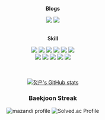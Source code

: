 
<div align="center">


<b>Blogs</b>
<div>
<a href="https://velog.io/@pyoong" target="_blank"><img src="https://img.shields.io/badge/velog-8AAAE5?style=for-the-badge&logo=velog&logoColor=FEFEFE"/></a>
<a href="https://blog.naver.com/woori_31" target="_blank"><img src="https://img.shields.io/badge/blog-8AAAE5?style=for-the-badge&logo=naver&logoColor=FEFEFE"/></a>
</div>

</br>

<b>Skill</b>
<div>
	<img src="https://img.shields.io/badge/javascript-007396?style=flat&logo=javascript&logoColor=white" />
	<img src="https://img.shields.io/badge/HTML5-E34F26?style=flat&logo=HTML5&logoColor=white" />
	<img src="https://img.shields.io/badge/CSS3-1572B6?style=flat&logo=CSS3&logoColor=white" />
	<img src="https://img.shields.io/badge/vue.js-4FC08D?style=flat&logo=vue.js&logoColor=white" />
	<img src="https://img.shields.io/badge/typescript-3178C6?style=flat&logo=typescript&logoColor=white" />
	<img src="https://img.shields.io/badge/react-61DAFB?style=flat&logo=react&logoColor=white" />
</div>
<div>
	<img src="https://img.shields.io/badge/springboot-6DB33F?style=flat&logo=springboot&logoColor=white" />
	<img src="https://img.shields.io/badge/django-092E20?style=flat&logo=django&logoColor=white" />
	<img src="https://img.shields.io/badge/python-3776AB?style=flat&logo=python&logoColor=white" />
<!-- 	<img src="https://img.shields.io/badge/flask-000000?style=flat&logo=flask&logoColor=white" /> -->
<!-- 	<img src="https://img.shields.io/badge/docker-2496ED?style=flat&logo=docker&logoColor=white" /> -->
<!-- 	<img src="https://img.shields.io/badge/Amazon AWS-232F3E?style=flat&logo=Amazon AWS&logoColor=white" /> -->
<!-- 	<img src="https://img.shields.io/badge/jenkins-D24939?style=flat&logo=jenkins&logoColor=white" /> -->
	<img src="https://img.shields.io/badge/Java-007396?style=flat&logo=Conda-Forge&logoColor=white" />
	<img src="https://img.shields.io/badge/MySQL-4479A1?style=flat&logo=MySQL&logoColor=white" />
</div>
<div>
<!-- 	<img src="https://img.shields.io/badge/mongodb-47A248?style=flat&logo=mongodb&logoColor=white" /> -->
<!-- 	<img src="https://img.shields.io/badge/redis-DC382D?style=flat&logo=redis&logoColor=white" /> -->
<!-- 	<img src="https://img.shields.io/badge/mariadb-003545?style=flat&logo=mariadb&logoColor=white" /> -->
</div>
	</br>
	</br>

[![정은's GitHub stats](https://github-readme-stats.vercel.app/api?username=parkjungeun97&theme=tokyonight)](https://github.com/parkjungeun97/github-readme-stats)

### Baekjoon Streak
  
  ![mazandi profile](http://mazandi.herokuapp.com/api?handle=pyoong&theme=warm)  ![Solved.ac Profile](http://mazassumnida.wtf/api/generate_badge?boj=pyoong)
</div>
<!--
**parkjungeun97/parkjungeun97** is a ✨ _special_ ✨ repository because its `README.md` (this file) appears on your GitHub profile.

Here are some ideas to get you started:

- 🔭 I’m currently working on ...
- 🌱 I’m currently learning ...
- 👯 I’m looking to collaborate on ...
- 🤔 I’m looking for help with ...
- 💬 Ask me about ...
- 📫 How to reach me: ...
- 😄 Pronouns: ...
- ⚡ Fun fact: ...
-->
